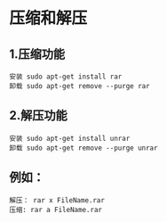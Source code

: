 # 压缩和解压

## 1.压缩功能

```
安装 sudo apt-get install rar
卸载 sudo apt-get remove --purge rar
```

## 2.解压功能

```
安装 sudo apt-get install unrar
卸载 sudo apt-get remove --purge unrar
```

## 例如：

```
解压： rar x FileName.rar
压缩: rar a FileName.rar
```

